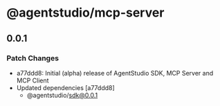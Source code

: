 # @agentstudio/mcp-server

## 0.0.1

### Patch Changes

- a77ddd8: Initial (alpha) release of AgentStudio SDK, MCP Server and MCP Client
- Updated dependencies [a77ddd8]
  - @agentstudio/sdk@0.0.1
